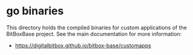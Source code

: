 # go binaries

This directory holds the compiled binaries for custom applications of the BitBoxBase project.
See the main documentation for more information:

* <https://digitalbitbox.github.io/bitbox-base/customapps>
